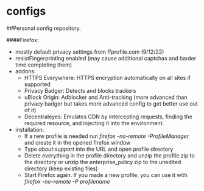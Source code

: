 # configs
##Personal config repository.

####Firefox: 
  - mostly default privacy settings from ffprofile.com (9/12/22)
  - resistFingerprinting enabled (may cause additional captchas and harder time completing them) 
  - addons: 
      - HTTPS Everywhere: HTTPS encryption automatically on all sites if supported
      - Privacy Badger: Detects and blocks trackers
      - uBlock Origin: Adblocker and Anti-tracking (more advanced than privacy badger but takes more advanced config to get better use out of it)
      - Decentraleyes: Emulates CDN by intercepting requests, finding the required resource, and injecting it into the environment.
  - installation: 
      - If a new profile is needed run *firefox -no-remote -ProfileManager* and create it in the opened firefox window
      - Type *about:support* into the URL and open profile directory
      - Delete everything in the profile directory and unzip the profile.zip to the directory or unzip the enterprise_policy.zip to the unedited directory (keep existing files)
      - Start Firefox again. If you made a new profile, you can use it with *firefox -no-remote -P profilename*
